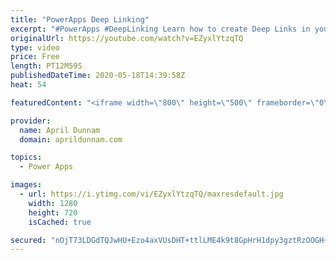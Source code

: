 ```yaml
---
title: "PowerApps Deep Linking"
excerpt: "#PowerApps #DeepLinking Learn how to create Deep Links in your PowerApps applications.  Deep Links enabled you to navigate your users directly to another screen nested in your app.  You can use the Param() function in PowerApps to look for parameters in your URL and move to the appropriate screen.  I"
originalUrl: https://youtube.com/watch?v=EZyxlYtzqTQ
type: video
price: Free
length: PT12M59S
publishedDateTime: 2020-05-18T14:39:58Z
heat: 54

featuredContent: "<iframe width=\"800\" height=\"500\" frameborder=\"0\" src=\"https://www.youtube.com/embed/EZyxlYtzqTQ\" allow=\"accelerometer; autoplay; encrypted-media; gyroscope; picture-in-picture\" allowfullscreen></iframe>"

provider:
  name: April Dunnam
  domain: aprildunnam.com

topics:
  - Power Apps

images:
  - url: https://i.ytimg.com/vi/EZyxlYtzqTQ/maxresdefault.jpg
    width: 1280
    height: 720
    isCached: true

secured: "nOjT73LDGdTQJwHU+Ezo4axVUsDHT+ttlLME4k9t8GpHrH1dpy3gztRzOOGH+h7SybUsukycVXZC44eLkUArfz6FyvXjyNrdUfq6AKcBuCCZ0qD60/NhSSoYUbxowmMwo0inpm8Zd+of2BOKWY31s3pMPSmfIE4ndsyXjuCqwDGT4+GBiH+C2py8f7qC7pKL7lXiSrQqLsYjOlJzjqTR6BoX3pATnOmd7CKkMHiMmjouupK+ByEh1RoKOJrT+HEQrfWpn/nj5mmENGOid336RsXvjZU01Cdw4+O1MrJl2nf8LNZAnNFtmAzcRz9ftQ6i+nQU1SZCsoUkqUis5hONmOG0HP5qEiiTKz2YSS02VhwOKmqTt7tngAMPElhfbwmxLcAHcPunZt5T27NcMg+4g5sX0mLKXEc8RCtGmMsXWzY=;uDesmvoWGTLQYTDoWwdEPg=="
---
```


